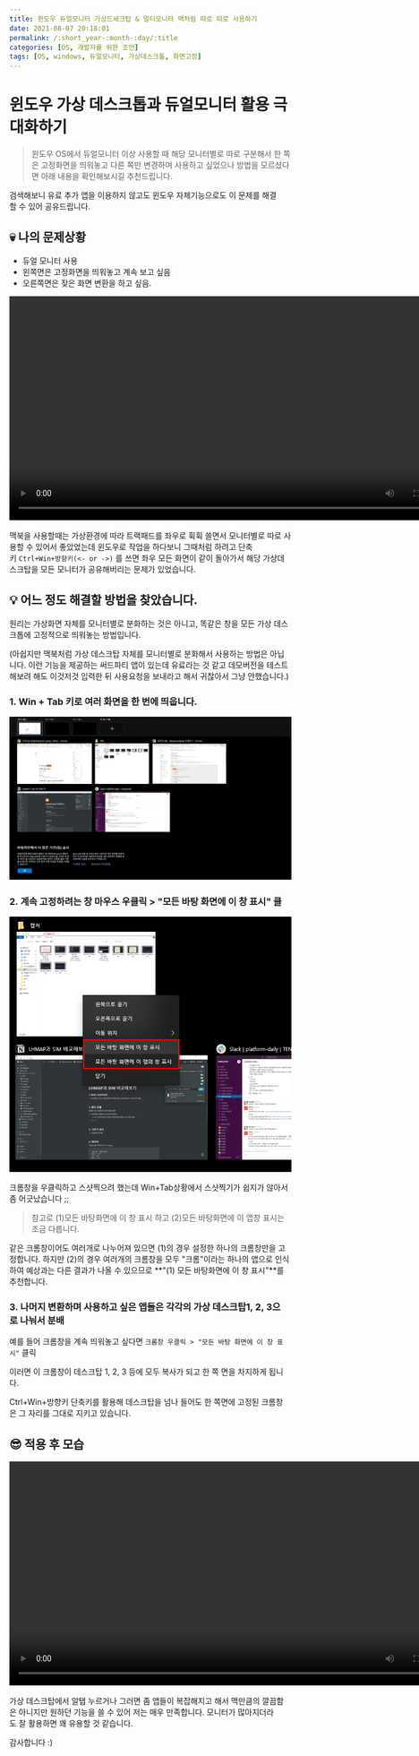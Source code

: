 ```yaml
---
title: 윈도우 듀얼모니터 가상드세크탑 & 멀티모니터 맥처럼 따로 따로 사용하기
date: 2021-08-07 20:18:01
permalink: /:short_year-:month-:day/:title
categories: [OS, 개발자를 위한 조언]
tags: [OS, windows, 듀얼모니터, 가상데스크톱, 화면고정]
---
```


# 윈도우 가상 데스크톱과 듀얼모니터 활용 극대화하기


> 윈도우 OS에서 듀얼모니터 이상 사용할 때 해당 모니터별로 따로 구분해서 한 쪽은 고정화면을 띄워놓고 다른 쪽만 변경하며 사용하고 싶었으나 방법을 모르셨다면 아래 내용을 확인해보시길 추천드립니다.

검색해보니 유료 추가 앱을 이용하지 않고도 윈도우 자체기능으로도 이 문제를 해결할 수 있어 공유드립니다.



## **💀 나의 문제상황**

- 듀얼 모니터 사용
- 왼쪽면은 고정화면을 띄워놓고 계속 보고 싶음
- 오른쪽면은 잦은 화면 변환을 하고 싶음.

<video src="/assets/img/vdektop_vid_1.mp4" width="800" autoplay controls loop></video>



맥북을 사용할때는 가상환경에 따라 트랙패드를 좌우로 휙휙 쓸면서 모니터별로 따로 사용할 수 있어서 좋았었는데 윈도우로 작업을 하다보니 그때처럼 하려고 단축키 `Ctrl+Win+방향키(<- or ->)` 를 쓰면 좌우 모든 화면이 같이 돌아가서 해당 가상데스크탑을 모든 모니터가 공유해버리는 문제가 있었습니다.



## **💡 어느 정도 해결할 방법을 찾았습니다.**

원리는 가상화면 자체를 모니터별로 분화하는 것은 아니고, 똑같은 창을 모든 가상 데스크톱에 고정적으로 띄워놓는 방법입니다.

(아쉽지만 맥북처럼 가상 데스크탑 자체를 모니터별로 분화해서 사용하는 방법은 아닙니다. 이런 기능을 제공하는 써드파티 앱이 있는데 유료라는 것 같고 데모버전을 테스트해보려 해도 이것저것 입력한 뒤 사용요청을 보내라고 해서 귀찮아서 그냥 안했습니다.)

### **1. Win + Tab 키로 여러 화면을 한 번에 띄웁니다.**

![vdektop1.png](/assets/img/vdesktop1.png)

### **2. 계속 고정하려는 창 마우스 우클릭 > "모든 바탕 화면에 이 창 표시" 클**

![vdesktop2.png](/assets/img/vdesktop2.png)

크롬창을 우클릭하고 스샷찍으려 했는데 Win+Tab상황에서 스샷찍기가 쉽지가 않아서 좀 어긋났습니다 ;;

> 참고로 (1)모든 바탕화면에 이 창 표시 하고 (2)모든 바탕화면에 이 앱창 표시는 조금 다릅니다.

같은 크롬창이어도 여러개로 나누어져 있으면  (1)의 경우 설정한 하나의 크롬창만을 고정합니다. 하지만 (2)의 경우 여러개의 크롬창을 모두 "크롬"이라는 하나의 앱으로 인식하여 예상과는 다른 결과가 나올 수 있으므로 **"(1) 모든 바탕화면에 이 창 표시"**를 추천합니다.



### **3. 나머지 변환하며 사용하고 싶은 앱들은 각각의 가상 데스크탑1, 2, 3으로 나눠서 분배**

예를 들어 크롬창을 계속 띄워놓고 싶다면 `크롬창 우클릭 > "모든 바탕 화면에 이 창 표시"` 클릭

이러면 이 크롬창이 데스크탑 1, 2, 3 등에 모두 복사가 되고 한 쪽 면을 차지하게 됩니다.

Ctrl+Win+방향키 단축키를 활용해 데스크탑을 넘나 들어도 한 쪽면에 고정된 크롬창은 그 자리를 그대로 지키고 있습니다.

## 😎 적용 후 모습

<video src="/assets/img/vdektop_vid_2.mp4" width="800" autoplay controls loop></video>



가상 데스크탑에서 알탭 누르거나 그러면 좀 앱들이 복잡해지고 해서 맥만큼의 깔끔함은 아니지만 원하던 기능을 쓸 수 있어 저는 매우 만족합니다. 모니터가 많아지더라도 잘 활용하면 꽤 유용할 것 같습니다.

감사합니다 :)

